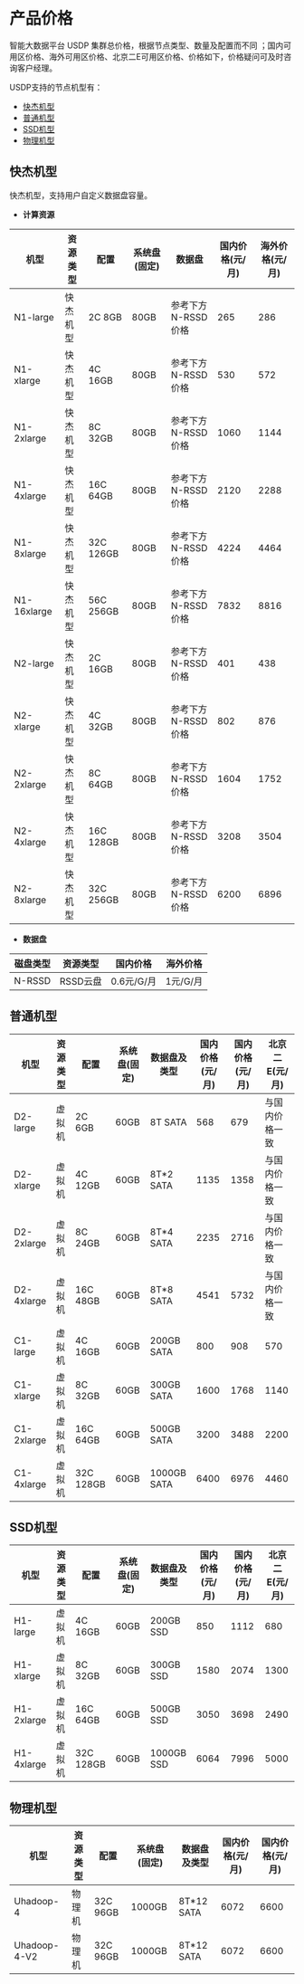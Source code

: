 # 产品价格

智能大数据平台 USDP 集群总价格，根据节点类型、数量及配置而不同 ；国内可用区价格、海外可用区价格、北京二E可用区价格、价格如下，价格疑问可及时咨询客户经理。



USDP支持的节点机型有：

- [快杰机型](/USDP/price?id=快杰机型)
- [普通机型](/USDP/price?id=普通机型)
- [SSD机型](/USDP/price?id=SSD机型)
- [物理机型](/USDP/price?id=物理机型)



## 快杰机型

快杰机型，支持用户自定义数据盘容量。

- **计算资源**

| 机型        | 资源类型 | 配置      | 系统盘(固定) | 数据盘             | 国内价格(元/月) | 海外价格(元/月) |
| ----------- | -------- | --------- | ------------ | ------------------ | --------------- | --------------- |
| N1-large    | 快杰机型 | 2C 8GB    | 80GB         | 参考下方N-RSSD价格 | 265             | 286             |
| N1-xlarge   | 快杰机型 | 4C 16GB   | 80GB         | 参考下方N-RSSD价格 | 530             | 572             |
| N1-2xlarge  | 快杰机型 | 8C 32GB   | 80GB         | 参考下方N-RSSD价格 | 1060            | 1144            |
| N1-4xlarge  | 快杰机型 | 16C 64GB  | 80GB         | 参考下方N-RSSD价格 | 2120            | 2288            |
| N1-8xlarge  | 快杰机型 | 32C 126GB | 80GB         | 参考下方N-RSSD价格 | 4224            | 4464            |
| N1-16xlarge | 快杰机型 | 56C 256GB | 80GB         | 参考下方N-RSSD价格 | 7832            | 8816            |
| N2-large    | 快杰机型 | 2C 16GB   | 80GB         | 参考下方N-RSSD价格 | 401             | 438             |
| N2-xlarge   | 快杰机型 | 4C 32GB   | 80GB         | 参考下方N-RSSD价格 | 802             | 876             |
| N2-2xlarge  | 快杰机型 | 8C 64GB   | 80GB         | 参考下方N-RSSD价格 | 1604            | 1752            |
| N2-4xlarge  | 快杰机型 | 16C 128GB | 80GB         | 参考下方N-RSSD价格 | 3208            | 3504            |
| N2-8xlarge  | 快杰机型 | 32C 256GB | 80GB         | 参考下方N-RSSD价格 | 6200            | 6896            |

- **数据盘**

| 磁盘类型 | 资源类型 | 国内价格   | 海外价格 |
| -------- | -------- | ---------- | -------- |
| N-RSSD   | RSSD云盘 | 0.6元/G/月 | 1元/G/月 |



## 普通机型

| 机型       | 资源类型 | 配置      | 系统盘(固定) | 数据盘及类型 | 国内价格(元/月) | 国内价格(元/月) | 北京二E(元/月) |
| ---------- | -------- | --------- | ------------ | ------------ | --------------- | --------------- | -------------- |
| D2-large   | 虚拟机   | 2C 6GB    | 60GB         | 8T SATA      | 568             | 679             | 与国内价格一致 |
| D2-xlarge  | 虚拟机   | 4C 12GB   | 60GB         | 8T*2 SATA    | 1135            | 1358            | 与国内价格一致 |
| D2-2xlarge | 虚拟机   | 8C 24GB   | 60GB         | 8T*4 SATA    | 2235            | 2716            | 与国内价格一致 |
| D2-4xlarge | 虚拟机   | 16C 48GB  | 60GB         | 8T*8 SATA    | 4541            | 5732            | 与国内价格一致 |
| C1-large   | 虚拟机   | 4C 16GB   | 60GB         | 200GB SATA   | 800             | 908             | 570            |
| C1-xlarge  | 虚拟机   | 8C 32GB   | 60GB         | 300GB SATA   | 1600            | 1768            | 1140           |
| C1-2xlarge | 虚拟机   | 16C 64GB  | 60GB         | 500GB SATA   | 3200            | 3488            | 2200           |
| C1-4xlarge | 虚拟机   | 32C 128GB | 60GB         | 1000GB SATA  | 6400            | 6976            | 4460           |



## SSD机型

| 机型       | 资源类型 | 配置      | 系统盘(固定) | 数据盘及类型 | 国内价格(元/月) | 国内价格(元/月) | 北京二E(元/月) |
| ---------- | -------- | --------- | ------------ | ------------ | --------------- | --------------- | -------------- |
| H1-large   | 虚拟机   | 4C 16GB   | 60GB         | 200GB SSD    | 850             | 1112            | 680            |
| H1-xlarge  | 虚拟机   | 8C 32GB   | 60GB         | 300GB SSD    | 1580            | 2074            | 1300           |
| H1-2xlarge | 虚拟机   | 16C 64GB  | 60GB         | 500GB SSD    | 3050            | 3698            | 2490           |
| H1-4xlarge | 虚拟机   | 32C 128GB | 60GB         | 1000GB SSD   | 6064            | 7996            | 5000           |



## 物理机型

| 机型         | 资源类型 | 配置     | 系统盘(固定) | 数据盘及类型 | 国内价格(元/月) | 国内价格(元/月) |
| ------------ | -------- | -------- | ------------ | ------------ | --------------- | --------------- |
| Uhadoop-4    | 物理机   | 32C 96GB | 1000GB       | 8T*12 SATA   | 6072            | 6600            |
| Uhadoop-4-V2 | 物理机   | 32C 96GB | 1000GB       | 8T*12 SATA   | 6072            | 6600            |

